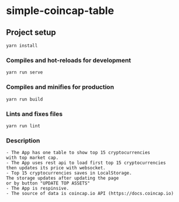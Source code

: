 # simple-coincap-table

## Project setup
```
yarn install
```

### Compiles and hot-reloads for development
```
yarn run serve
```

### Compiles and minifies for production
```
yarn run build
```

### Lints and fixes files
```
yarn run lint
```
### Description
```
- The App has one table to show top 15 cryptocurrencies 
with top market cap.
- The App uses rest api to load first top 15 cryptocurrencies
then updates its price with websocket.
- Top 15 cryptocurrencies saves in LocalStorage.
The storage updates after updating the page 
or by button "UPDATE TOP ASSETS" 
- The App is respinsive.
- The source of data is coincap.io API (https://docs.coincap.io)
```